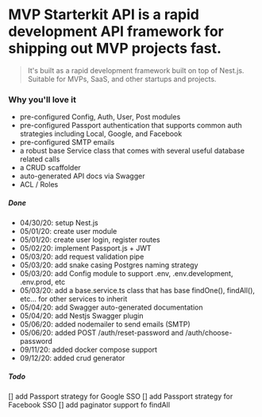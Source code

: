 # MVP Starterkit API is a rapid development API framework for shipping out MVP projects fast.
> It's built as a rapid development framework built on top of Nest.js.
> Suitable for MVPs, SaaS, and other startups and projects.

### Why you'll love it
- pre-configured Config, Auth, User, Post modules
- pre-configured Passport authentication that supports common auth strategies including Local, Google, and Facebook
- pre-configured SMTP emails 
- a robust base Service class that comes with several useful database related calls
- a CRUD scaffolder
- auto-generated API docs via Swagger
- ACL / Roles 

##### Done
- 04/30/20: setup Nest.js
- 05/01/20: create user module
- 05/01/20: create user login, register routes
- 05/02/20: implement Passport.js + JWT
- 05/03/20: add request validation pipe
- 05/03/20: add snake casing Postgres naming strategy
- 05/03/20: add Config module to support .env, .env.development, .env.prod, etc
- 05/03/20: add a base.service.ts class that has base findOne(), findAll(), etc... for other services to inherit
- 05/04/20: add Swagger auto-generated documentation
- 05/04/20: add Nestjs Swagger plugin
- 05/06/20: added nodemailer to send emails (SMTP)
- 05/06/20: added POST /auth/reset-password and /auth/choose-password
- 09/11/20: added docker compose support
- 09/12/20: added crud generator

##### Todo
[] add Passport strategy for Google SSO
[] add Passport strategy for Facebook SSO
[] add paginator support fo findAll
